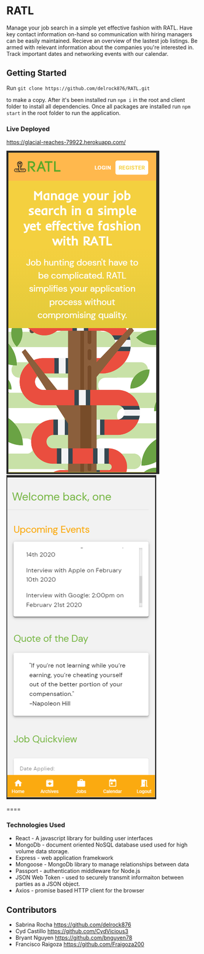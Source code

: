 # RATL
Manage your job search in a simple yet effective fashion with RATL. Have key contact information on-hand so communication with hiring managers can be easily maintained. Recieve an overview of the lastest job listings. Be armed with relevant information about the companies you're interested in. Track important dates and networking events with our calendar. 

## Getting Started

Run 
`git clone https://github.com/delrock876/RATL.git`

to make a copy. After it's been installed run  `npm i` in the root and client folder to install all dependencies. Once all packages are installed run `npm start` in the root folder to run the application.


### Live Deployed

https://glacial-reaches-79922.herokuapp.com/

![landingpage](/assets/landingPage.PNG)  
![homepage](/assets/homePage.PNG)

====

### Technologies Used

* React - A javascript library for building user interfaces
* MongoDb - document oriented NoSQL database used used for high volume data storage.
* Express - web application framekwork
* Mongoose - MongoDb library to manage relationships between data
* Passport - authentication middleware for Node.js
* JSON Web Token - used to securely transmit informaiton between parties as a JSON object.
* Axios - promise based HTTP client for the browser 

## Contributors 
* Sabrina Rocha https://github.com/delrock876
* Cyd Castillo https://github.com/CydVicious3
* Bryant Nguyen https://github.com/bnguyen78
* Francisco Raigoza https://github.com/Fraigoza200

